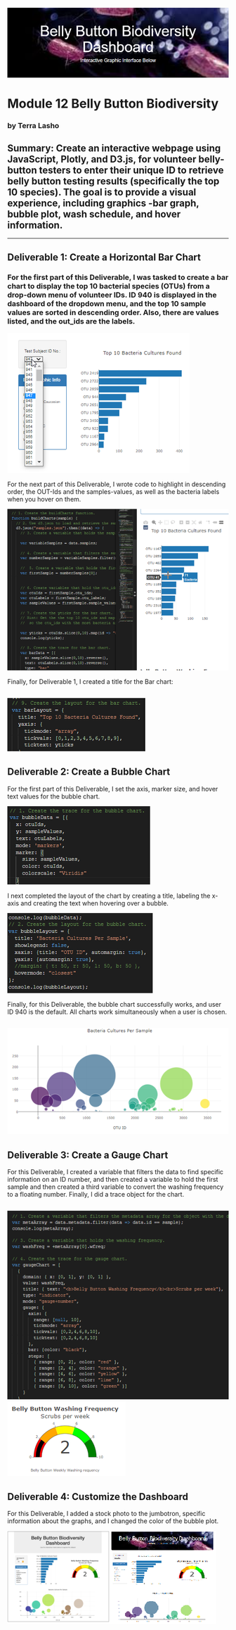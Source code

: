 ![]( https://github.com/Beetleee/Belly_Button_Biodiversity/blob/main/.vscode/P1.png)
# Module 12  Belly Button Biodiversity
### by Terra Lasho 

## Summary: Create an interactive webpage using JavaScript, Plotly, and D3.js, for volunteer belly-button testers to enter their unique ID to retrieve belly button testing results (specifically the top 10 species). The goal is to provide a visual experience, including graphics -bar graph, bubble plot, wash schedule, and hover information.
--------------------------------------------------------------------------------------------------------------
## Deliverable 1: Create a Horizontal Bar Chart

### For the first part of this Deliverable, I was tasked to create a bar chart to display the top 10 bacterial species (OTUs) from a drop-down menu of volunteer IDs.  ID 940 is displayed in the dashboard of the dropdown menu, and the top 10 sample values are sorted in descending order. Also, there are values listed, and the out_ids are the labels.

![]( https://github.com/Beetleee/Belly_Button_Biodiversity/blob/main/.vscode/P2.png)

For the next part of this Deliverable, I wrote code to highlight in descending order, the OUT-Ids and the samples-values, as well as the bacteria labels when you hover on them.

![]( https://github.com/Beetleee/Belly_Button_Biodiversity/blob/main/.vscode/P3.png)

Finally, for Deliverable 1, I created a title for the Bar chart:

![]( https://github.com/Beetleee/Belly_Button_Biodiversity/blob/main/.vscode/P4.png)
--------------------------------------------------------------------------------------------------------------
## Deliverable 2: Create a Bubble Chart

For the first part of this Deliverable, I set the axis, marker size, and hover text values for the bubble chart.

![]( https://github.com/Beetleee/Belly_Button_Biodiversity/blob/main/.vscode/P5.png)

I next completed the layout of the chart by creating a title, labeling the x-axis and creating the text when hovering over a bubble.

![]( https://github.com/Beetleee/Belly_Button_Biodiversity/blob/main/.vscode/P6.png)

Finally, for this Deliverable, the bubble chart successfully works, and user ID 940 is the default. All charts work simultaneously when a user is chosen.

![]( https://github.com/Beetleee/Belly_Button_Biodiversity/blob/main/.vscode/P7.png)
--------------------------------------------------------------------------------------------------------------
## Deliverable 3: Create a Gauge Chart

For this Deliverable, I created a variable that filters the data to find specific information on an ID number, and then created a variable to hold the first sample  and then created a third variable to convert the washing frequency to a floating number. Finally, I did a trace object for the chart.

![]( https://github.com/Beetleee/Belly_Button_Biodiversity/blob/main/.vscode/P8.png)
![]( https://github.com/Beetleee/Belly_Button_Biodiversity/blob/main/.vscode/P9.png)
--------------------------------------------------------------------------------------------------------------
## Deliverable 4: Customize the Dashboard

For this Deliverable, I added a stock photo to the jumbotron, specific information about the graphs, and I changed the color of the bubble plot.

![]( https://github.com/Beetleee/Belly_Button_Biodiversity/blob/main/.vscode/P10.png)
